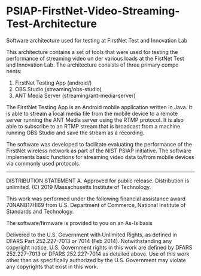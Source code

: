 # PSIAP-FirstNet-Video-Streaming-Test-Architecture
Software architecture used for testing at FirstNet Test and Innovation Lab

This architecture contains a set of tools that were used for testing the performance of streaming video un
der various loads at the FistNet Test and Innovation Lab. The architecture consists of three primary compo
nents:
1.  FirstNet Testing App (android/)
2.  OBS Studio (streaming/obs-studio)
3.  ANT Media Server (streaming/ant-media-server)

The FirstNet Testing App is an Android mobile application written in Java. It is able to stream a local media file from the mobile device to a remote server running the ANT Media server using the RTMP protocol. It is also able to subscribe to an RTMP stream that is broadcast from a machine running OBS Studio and save the stream as a recording.

The software was developed to facilitate evaluating the performance of the FirstNet wireless network as part of the NIST PSIAP initiative. The software implements basic functions for streaming video data to/from
mobile devices via commonly used protocols.

________________________________________________
DISTRIBUTION STATEMENT A. Approved for public release. Distribution is unlimited. (C) 2019 Massachusetts Institute of Technology.

This work was performed under the following financial assistance award 70NANB17Hl69 from U.S. Department of Commerce, National Institute of Standards and Technology.

The software/firmware is provided to you on an As-Is basis

Delivered to the U.S. Government with Unlimited Rights, as defined in DFARS Part 252.227-7013 or 7014 (Feb 2014). Notwithstanding any copyright notice, U.S. Government rights in this work are defined by DFARS 252.227-7013 or DFARS 252.227-7014 as detailed above. Use of this work other than as specifically authorized by the U.S. Government may violate any copyrights that exist in this work.

